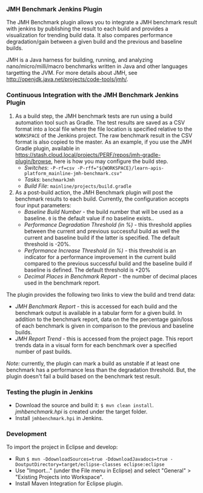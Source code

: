 ### JMH Benchmark Jenkins Plugin ###

The JMH Benchmark plugin allows you to integrate a JMH benchmark result with jenkins by publishing the result to each build and provides a visualization for trending build data. It also compares performance degradation/gain between a given build and the previous and baseline builds. 

JMH is a Java harness for building, running, and analyzing nano/micro/milli/macro benchmarks written in Java and other languages targetting the JVM. For more details about JMH, see http://openjdk.java.net/projects/code-tools/jmh/.

### Continuous Integration with the JMH Benchmark Jenkins Plugin ###

1. As a build step, the JMH benchmark tests are run using a build automation tool such as Gradle. The test results are saved as a CSV format into a local file where the file location is specified relative to the `WORKSPACE` of the Jenkins project. The raw benchmark result in the CSV format is also copied to the master. As an example, if you use the JMH Gradle plugin, available in https://stash.cloud.local/projects/PERF/repos/jmh-gradle-plugin/browse, here is how you may configure the build step.
    * *Switches*: `-P-rf=csv -P-rff="${WORKSPACE}/learn-apis-platform_mainline-jmh-benchmark.csv"`
    * *Tasks*: `benchmarkJmh`
    * *Build File*: `mainline/projects/build.gradle`
2. As a post-build action, the JMH Benchmark plugin will post the benchmark results to each build. Currently, the configuration accepts four input parameters: 
    * *Baseline Build Number* - the build number that will be used as a baseline. `0` is the default value if no baseline exists..
    * *Performance Degradation Threshold (in %)* - this threshold applies between the current and previous successful build as well the current and baseline build if the latter is specified. The default threshold is -20%.
    * *Performance Increase Threshold (in %)* - this threshold is an indicator for a performance improvement in the current build compared to the previous successful build and the baseline build if baseline is defined. The default threshold is +20%
    * *Decimal Places in Benchmark Report* - the number of decimal places used in the benchmark report. 

The plugin provides the following two links to view the build and trend data:  
 
 * *JMH Benchmark Report* - this is accessed for each build and the benchmark output is available in a tabular form for a given build. In addition to the benchmark report, data on the the percentage gain/loss of each benchmark is given in comparison to the previous and baseline builds.
 * *JMH Report Trend* - this is accessed from the project page. This report trends data in a visual form for each benchmark over a specified number of past builds.

*Note:* currently, the plugin can mark a build as unstable if at least one benchmark has a performance less than the degradation threshold. But, the plugin doesn't fail a build based on the benchmark test result.


### Testing the plugin in Jenkins ###

* Download the source and build it: `$ mvn clean install`. *jmhbenchmark.hpi* is created under the target folder. 
*  Install `jmhbenchmark.hpi` in Jenkins.

### Development ###

To import the project in Eclipse and develop:

* Run `$ mvn -DdownloadSources=true -DdownloadJavadocs=true -DoutputDirectory=target/eclipse-classes eclipse:eclipse`
* Use "Import..." (under the File menu in Eclipse) and select "General" > "Existing Projects into Workspace". 
* Install Maven Integration for Eclipse plugin. 
